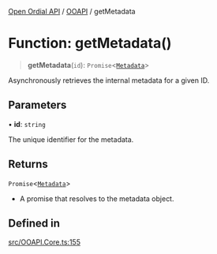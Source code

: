 [Open Ordial API](../../README.md) / [OOAPI](../README.md) / getMetadata

# Function: getMetadata()

> **getMetadata**(`id`): `Promise`\<[`Metadata`](../namespaces/OOMD/interfaces/Metadata.md)\>

Asynchronously retrieves the internal metadata for a given ID.

## Parameters

• **id**: `string`

The unique identifier for the metadata.

## Returns

`Promise`\<[`Metadata`](../namespaces/OOMD/interfaces/Metadata.md)\>

- A promise that resolves to the metadata object.

## Defined in

[src/OOAPI.Core.ts:155](https://github.com/open-ordinal/open-ordinal-api/blob/70e118e56492403aed907a3616034144dfc18228/src/OOAPI.Core.ts#L155)
